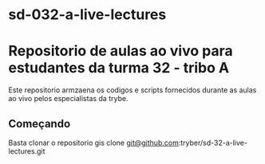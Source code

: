# sd-032-a-live-lectures
# Repositorio de aulas ao vivo para estudantes da turma 32 - tribo A

Este repositorio armzaena os codigos e scripts fornecidos durante as aulas ao vivo pelos especialistas da trybe.

## Começando

Basta clonar o repositorio
gis clone git@github.com:tryber/sd-32-a-live-lectures.git
